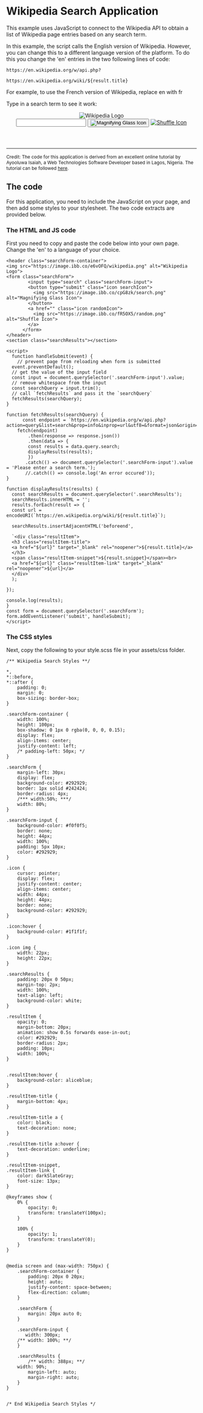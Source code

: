 <h1>Wikipedia Search Application</h1>
<p>This example uses JavaScript to connect to the Wikipedia API to obtain a list of Wikipedia page entries based on any search term.</p>
<p>In this example, the script calls the English version of Wikipedia. However, you can change this to a different language version of the platform. To do this you change the 'en' entries in the two following lines of code:</p>
<p><code>https://en.wikipedia.org/w/api.php?</code></p>
<p><code>https://en.wikipedia.org/wiki/${result.title}</code></p>
<p>For example, to use the French version of Wikipedia, replace en with fr</p>
<p>Type in a search term to see it work:</p>


<header class="searchForm-container">
<img src="https://image.ibb.co/e6vOFQ/wikipedia.png" alt="Wikipedia Logo">
<form class="searchForm">
        <input type="search" class="searchForm-input">
        <button type="submit" class="icon searchIcon">
          <img src="https://image.ibb.co/cpG8zk/search.png" alt="Magnifying Glass Icon">
        </button>
        <a href="" class="icon randomIcon">
          <img src="https://image.ibb.co/fR5OX5/random.png" alt="Shuffle Icon">
        </a>
      </form>
</header>
<section class="searchResults"></section>
  
<script>
  function handleSubmit(event) {
    // prevent page from reloading when form is submitted
  event.preventDefault();
  // get the value of the input field
  const input = document.querySelector('.searchForm-input').value;
  // remove whitespace from the input
  const searchQuery = input.trim();
  // call `fetchResults` and pass it the `searchQuery`
  fetchResults(searchQuery);
}

function fetchResults(searchQuery) {
	  const endpoint = `https://en.wikipedia.org/w/api.php?action=query&list=search&prop=info&inprop=url&utf8=&format=json&origin=*&srlimit=20&srsearch=${searchQuery}`;
  	fetch(endpoint)
  		.then(response => response.json())
  		.then(data => {
        const results = data.query.search;
  	  	displayResults(results);
		})
       .catch(() => document.querySelector('.searchForm-input').value = 'Please enter a search term.');
       //.catch(() => console.log('An error occured'));
}

function displayResults(results) {
  const searchResults = document.querySelector('.searchResults');
  searchResults.innerHTML = '';
  results.forEach(result => {
  const url = encodeURI(`https://en.wikipedia.org/wiki/${result.title}`);
  
  searchResults.insertAdjacentHTML('beforeend',
  
  `<div class="resultItem">
  <h3 class="resultItem-title">
  <a href="${url}" target="_blank" rel="noopener">${result.title}</a>
  </h3>
  <span class="resultItem-snippet">${result.snippet}</span><br>
  <a href="${url}" class="resultItem-link" target="_blank" rel="noopener">${url}</a>
  </div>`
  );
  
});

console.log(results);
}
const form = document.querySelector('.searchForm');
form.addEventListener('submit', handleSubmit);
</script>

<hr>
<div style="clear:both;"></div>
<div>
	<p style="font-size: 86%;">Credit: The code for this application is derived from an excellent online tutorial by Ayooluwa Isaiah, a Web Technologies Software Developer based in Lagos, Nigeria. The tutorial can be followed <a href="https://freshman.tech/wikipedia-javascript/">here</a>.</p></div>
  
<h2>The code</h2>
<p>For this application, you need to include the JavaScript on your page, and then add some styles to your stylesheet. The two code extracts are provided below.</p>
<h3>The HTML and JS code</h3>
<p>First you need to copy and paste the code below into your own page. Change the 'en' to a language of your choice.</p>

```
<header class="searchForm-container">
<img src="https://image.ibb.co/e6vOFQ/wikipedia.png" alt="Wikipedia Logo">
<form class="searchForm">
        <input type="search" class="searchForm-input">
        <button type="submit" class="icon searchIcon">
          <img src="https://image.ibb.co/cpG8zk/search.png" alt="Magnifying Glass Icon">
        </button>
        <a href="" class="icon randomIcon">
          <img src="https://image.ibb.co/fR5OX5/random.png" alt="Shuffle Icon">
        </a>
      </form>
</header>
<section class="searchResults"></section>
  
<script>
  function handleSubmit(event) {
    // prevent page from reloading when form is submitted
  event.preventDefault();
  // get the value of the input field
  const input = document.querySelector('.searchForm-input').value;
  // remove whitespace from the input
  const searchQuery = input.trim();
  // call `fetchResults` and pass it the `searchQuery`
  fetchResults(searchQuery);
}

function fetchResults(searchQuery) {
	  const endpoint = `https://en.wikipedia.org/w/api.php?action=query&list=search&prop=info&inprop=url&utf8=&format=json&origin=*&srlimit=20&srsearch=${searchQuery}`;
  	fetch(endpoint)
  		.then(response => response.json())
  		.then(data => {
        const results = data.query.search;
  	  	displayResults(results);
		})
       .catch(() => document.querySelector('.searchForm-input').value = 'Please enter a search term.');
       //.catch(() => console.log('An error occured'));
}

function displayResults(results) {
  const searchResults = document.querySelector('.searchResults');
  searchResults.innerHTML = '';
  results.forEach(result => {
  const url = encodeURI(`https://en.wikipedia.org/wiki/${result.title}`);
  
  searchResults.insertAdjacentHTML('beforeend',
  
  `<div class="resultItem">
  <h3 class="resultItem-title">
  <a href="${url}" target="_blank" rel="noopener">${result.title}</a>
  </h3>
  <span class="resultItem-snippet">${result.snippet}</span><br>
  <a href="${url}" class="resultItem-link" target="_blank" rel="noopener">${url}</a>
  </div>`
  );
  
});

console.log(results);
}
const form = document.querySelector('.searchForm');
form.addEventListener('submit', handleSubmit);
</script>

```

<h3>The CSS styles</h3>
<p>Next, copy the following to your style.scss file in your assets/css folder.</p>

```
/** Wikipedia Search Styles **/

*,
*::before,
*::after {
    padding: 0;
    margin: 0;
    box-sizing: border-box;
}

.searchForm-container {
    width: 100%;
    height: 100px;
    box-shadow: 0 1px 0 rgba(0, 0, 0, 0.15);
    display: flex;
    align-items: center;
    justify-content: left;
    /* padding-left: 50px; */
}

.searchForm {
    margin-left: 30px;
    display: flex;
    background-color: #292929;
    border: 1px solid #242424;
    border-radius: 4px;
    /*** width:50%; ***/
    width: 80%;
}

.searchForm-input {
    background-color: #f0f0f5;
    border: none;
    height: 44px;
    width: 100%;
    padding: 5px 10px;
    color: #292929;
}

.icon {
    cursor: pointer;
    display: flex;
    justify-content: center;
    align-items: center;
    width: 44px;
    height: 44px;
    border: none;
    background-color: #292929;
}

.icon:hover {
    background-color: #1f1f1f;
}

.icon img {
    width: 22px;
    height: 22px;
}

.searchResults {
    padding: 20px 0 50px;
    margin-top: 2px;
    width: 100%;
    text-align: left;
    background-color: white;
}

.resultItem {
    opacity: 0;
    margin-bottom: 20px;
    animation: show 0.5s forwards ease-in-out;
    color: #292929;
    border-radius: 2px;
    padding: 10px;
    width: 100%;
}


.resultItem:hover {
    background-color: aliceblue;
}

.resultItem-title {
    margin-bottom: 4px;
}

.resultItem-title a {
    color: black;
    text-decoration: none;
}

.resultItem-title a:hover {
    text-decoration: underline;
}

.resultItem-snippet,
.resultItem-link {
    color: darkSlateGray;
    font-size: 13px;
}

@keyframes show {
    0% {
        opacity: 0;
        transform: translateY(100px);
    }

    100% {
        opacity: 1;
        transform: translateY(0);
    }
}


@media screen and (max-width: 750px) {
    .searchForm-container {
        padding: 20px 0 20px;
        height: auto;
        justify-content: space-between;
        flex-direction: column;
    }

    .searchForm {
        margin: 20px auto 0;
    }

    .searchForm-input {
       width: 300px;
	/** width: 100%; **/
    }

    .searchResults {
        /** width: 388px; **/
	width: 90%;
        margin-left: auto;
        margin-right: auto;
    }
}


/* End Wikipedia Search Styles */

```
